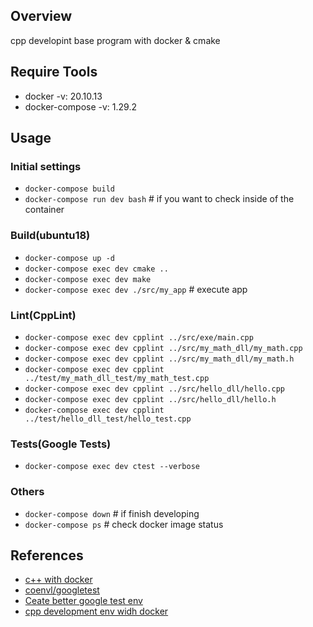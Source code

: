 ## Overview

cpp developint base program with docker & cmake

## Require Tools

- docker -v: 20.10.13
- docker-compose -v: 1.29.2

## Usage

### Initial settings

- `docker-compose build`
- `docker-compose run dev bash`  # if you want to check inside of the container

### Build(ubuntu18)

- `docker-compose up -d`
- `docker-compose exec dev cmake ..`
- `docker-compose exec dev make`
- `docker-compose exec dev ./src/my_app`  # execute app

### Lint(CppLint)
- `docker-compose exec dev cpplint ../src/exe/main.cpp`
- `docker-compose exec dev cpplint ../src/my_math_dll/my_math.cpp`
- `docker-compose exec dev cpplint ../src/my_math_dll/my_math.h`
- `docker-compose exec dev cpplint ../test/my_math_dll_test/my_math_test.cpp`
- `docker-compose exec dev cpplint ../src/hello_dll/hello.cpp`
- `docker-compose exec dev cpplint ../src/hello_dll/hello.h`
- `docker-compose exec dev cpplint ../test/hello_dll_test/hello_test.cpp`

### Tests(Google Tests)
- `docker-compose exec dev ctest --verbose`

### Others
- `docker-compose down`  # if finish developing
- `docker-compose ps`  # check docker image status

## References

- [c++ with docker](https://qiita.com/kai_kou/items/1f4b9a45a5d4d6788649)
- [coenvl/googletest
](https://hub.docker.com/r/coenvl/googletest/dockerfile)
- [Ceate better google test env](https://www.jonki.net/entry/2016/06/15/220029)
- [cpp development env widh docker](https://qiita.com/n-jun-k2/items/1b84b5b99351fb835035)
